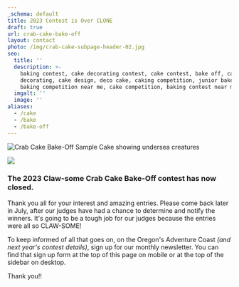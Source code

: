 ```yaml
---
_schema: default
title: 2023 Contest is Over CLONE
draft: true
url: crab-cake-bake-off
layout: contact
photo: /img/crab-cake-subpage-header-02.jpg
seo:
  title: ''
  description: >-
    baking contest, cake decorating contest, cake contest, bake off, cake
    decorating, cake design, deco cake, caking competition, junior bake off,
    baking competition near me, cake competition, baking contest near me
  imgalt: ''
  image: ''
aliases:
  - /cake
  - /bake
  - /bake-off
---
```

![Crab Cake Bake-Off Sample Cake showing undersea creatures](/img/gwen-cake-two-version-01.jpg)

![](/img/horizontal-crab-cake-logo.jpg)

###

### The 2023 Claw-some Crab Cake Bake-Off contest has now closed.&nbsp;

Thank you all for your interest and amazing entries. Please come back later in July, after our judges have had a chance to determine and notify the winners. It's going to be a tough job for our judges because the entries were all so CLAW-SOME!

To keep informed of all that goes on, on the Oregon's Adventure Coast *(and next year's contest details)*, sign up for our monthly newsletter. You can find that sign up form at the top of this page on mobile or at the top of the sidebar on desktop.&nbsp;

Thank you!!